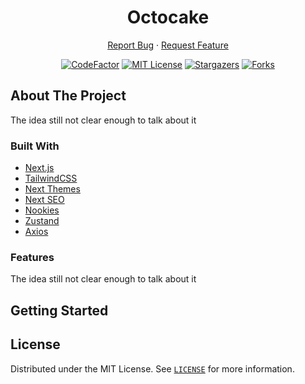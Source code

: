 <h1 align="center">Octocake</h1>

<div align="center">

<a href="https://github.com/Octocake-Dev/octocake/issues">Report Bug</a>
·
<a href="https://github.com/Octocake-Dev/octocake/issues">Request Feature</a>

</div>

<div align="center">

[![CodeFactor](https://www.codefactor.io/repository/github/octocake-dev/octocake/badge?style=for-the-badge)](https://www.codefactor.io/repository/github/octocake-dev/octocake)
[![MIT License](https://img.shields.io/github/license/Octocake-Dev/octocake?color=blue&style=for-the-badge)](https://github.com/Octocake-Dev/octocake/blob/main/LICENSE)
[![Stargazers](https://img.shields.io/github/stars/Octocake-Dev/octocake?style=for-the-badge)](https://github.com/Octocake-Dev/octocake/stargazers)
[![Forks](https://img.shields.io/github/forks/Octocake-Dev/octocake?style=for-the-badge)](https://github.com/Octocake-Dev/octocake/network/members)

</div>

## About The Project

The idea still not clear enough to talk about it

### Built With

- [Next.js](https://nextjs.org/)
- [TailwindCSS](https://tailwindcss.com/)
- [Next Themes](https://github.com/pacocoursey/next-themes)
- [Next SEO](https://github.com/garmeeh/next-seo)
- [Nookies](https://github.com/maticzav/nookies)
- [Zustand](https://github.com/pmndrs/zustand)
- [Axios](https://github.com/axios/axios)

### Features

The idea still not clear enough to talk about it

## Getting Started

## License

Distributed under the MIT License. See [`LICENSE`](https://github.com/Octocake-Dev/octocake/blob/main/LICENSE) for more information.
